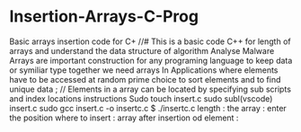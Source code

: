 # Insertion-Arrays-C-Prog
Basic arrays insertion code for C+
//# This is a basic code C++ for length of arrays and understand the data structure of algorithm
Analyse Malware
Arrays are important construction for any programing language 
to keep data or symiliar type together we need arrays 
In Applications where elements have to be accessed at random 
prime choice to sort elements and to find unique data  ;
// Elements in a array can be located by specifying sub scripts and index locations 
instructions 
Sudo touch insert.c
sudo subl(vscode) insert.c 
sudo gcc insert.c -o insertc.c
$ ./insertc.c 
length : 
the array :
enter the position where to insert :
array after insertion od element : 
